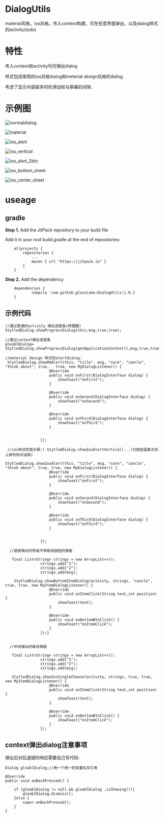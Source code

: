 # DialogUtils
material风格，ios风格，传入context构建，可在任意界面弹出，以及dialog样式的activity(todo)



# 特性

传入context和activity均可弹出dialog

样式包括常用的ios风格dialog和meterial design风格的dialog.

考虑了显示内容超多时的滑动和与屏幕的间隙.



# 示例图

 ![normaldialog](normaldialog.png)





 ![material](material.png)



 ![ios_alert](ios_alert.png)





 ![ios_vertical](ios_vertical.png)





 ![ios_alert_2btn](ios_alert_2btn.png)





 ![ios_bottom_sheet](ios_bottom_sheet.png)



 ![ios_center_sheet](ios_center_sheet.png)



# useage



## gradle

**Step 1.** Add the JitPack repository to your build file

Add it in your root build.gradle at the end of repositories:

```
	allprojects {
		repositories {
			...
			maven { url "https://jitpack.io" }
		}
	}
```

**Step 2.** Add the dependency

```
	dependencies {
	        compile 'com.github.glassLake:DialogUtils:1.0.1'
	}
```



## 示例代码



```
//通过普通的activity 弹出进度条(转圈圈)
StytledDialog.showProgressDialog(this,msg,true,true);

//通过context弹出进度条
gloablDialog=   StytledDialog.showProgressDialog(getApplicationContext(),msg,true,true);

//meterial design 样式的alertdialog:
 StytledDialog.showMdAlert(this, "title", msg, "sure", "cancle", "think about", true, 	true, new MyDialogListener() {
                    @Override
                    public void onFirst(DialogInterface dialog) {
                        showToast("onFirst");
                    }

                    @Override
                    public void onSecond(DialogInterface dialog) {
                        showToast("onSecond");
                    }

                    @Override
                    public void onThird(DialogInterface dialog) {
                        showToast("onThird");
                    }


                });
                
 //ios样式的提示框:( StytledDialog.showIosAlertVertical(...)为按钮竖直方向上排列的对话框)
 
StytledDialog.showIosAlert(this, "title", msg, "sure", "cancle", "think about", true, true, new MyDialogListener() {
                    @Override
                    public void onFirst(DialogInterface dialog) {
                        showToast("onFirst");
                    }

                    @Override
                    public void onSecond(DialogInterface dialog) {
                        showToast("onSecond");
                    }

                    @Override
                    public void onThird(DialogInterface dialog) {
                        showToast("onThird");
                    }


                });
  
  //底部弹出的带或不带取消按钮的弹窗
  
   final List<String> strings = new ArrayList<>();
                strings.add("1");
                strings.add("2");
                strings.add(msg);

	StytledDialog.showBottomItemDialog(activity, strings, "cancle", true, true, new MyItemDialogListener() {
                    @Override
                    public void onItemClick(String text,int position) {
                        showToast(text);
                    }

                    @Override
                    public void onBottomBtnClick() {
                        showToast("onItemClick");
                    }
                });}
  
  
  //中间弹出的条目弹窗
  
   final List<String> strings = new ArrayList<>();
                strings.add("1");
                strings.add("2");
                strings.add(msg);
                
   StytledDialog.showIosSingleChoose(activity, strings, true, true, new MyItemDialogListener() {
                    @Override
                    public void onItemClick(String text,int position) {
                        showToast(text);
                    }

                    @Override
                    public void onBottomBtnClick() {
                        showToast("onItemClick");
                    }
                });
```



## context弹出dialog注意事项

弹出后对后退键的响应需要自己写代码:

```
Dialog gloablDialog;//用一个统一的变量名存引用

@Override
public void onBackPressed() {

    if (gloablDialog != null && gloablDialog .isShowing()){
        gloablDialog.dismiss();
    }else {
        super.onBackPressed();
    }
}


```

